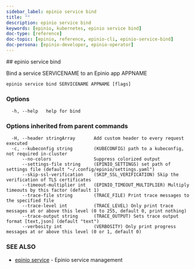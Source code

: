 ```yaml
---
sidebar_label: epinio service bind
title: ""
description: epinio service bind
keywords: [epinio, kubernetes, epinio service bind]
doc-type: [reference]
doc-topic: [epinio, reference, epinio-cli, epinio-service-bind]
doc-persona: [epinio-developer, epinio-operator]
---
```


<head>
  <link rel="canonical" href="https://docs.epinio.io/references/commands/cli/service/epinio_service_bind"/>
</head>
## epinio service bind

Bind a service SERVICENAME to an Epinio app APPNAME

```
epinio service bind SERVICENAME APPNAME [flags]
```

### Options

```
  -h, --help   help for bind
```

### Options inherited from parent commands

```
  -H, --header stringArray       Add custom header to every request executed
  -c, --kubeconfig string        (KUBECONFIG) path to a kubeconfig, not required in-cluster
      --no-colors                Suppress colorized output
      --settings-file string     (EPINIO_SETTINGS) set path of settings file (default "~/.config/epinio/settings.yaml")
      --skip-ssl-verification    (SKIP_SSL_VERIFICATION) Skip the verification of TLS certificates
      --timeout-multiplier int   (EPINIO_TIMEOUT_MULTIPLIER) Multiply timeouts by this factor (default 1)
      --trace-file string        (TRACE_FILE) Print trace messages to the specified file
      --trace-level int          (TRACE_LEVEL) Only print trace messages at or above this level (0 to 255, default 0, print nothing)
      --trace-output string      (TRACE_OUTPUT) Sets trace output format [text,json] (default "text")
      --verbosity int            (VERBOSITY) Only print progress messages at or above this level (0 or 1, default 0)
```

### SEE ALSO

* [epinio service](./epinio_service.md)	 - Epinio service management

